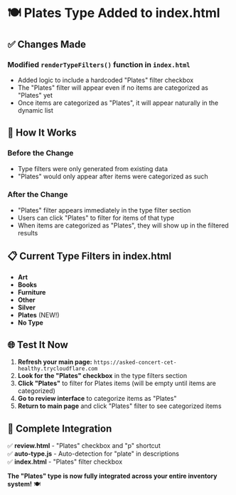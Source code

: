 # 🍽️ Plates Type Added to index.html

## ✅ Changes Made

### Modified `renderTypeFilters()` function in `index.html`
- Added logic to include a hardcoded "Plates" filter checkbox
- The "Plates" filter will appear even if no items are categorized as "Plates" yet
- Once items are categorized as "Plates", it will appear naturally in the dynamic list

## 🎯 How It Works

### Before the Change
- Type filters were only generated from existing data
- "Plates" would only appear after items were categorized as such

### After the Change
- "Plates" filter appears immediately in the type filter section
- Users can click "Plates" to filter for items of that type
- When items are categorized as "Plates", they will show up in the filtered results

## 📋 Current Type Filters in index.html
- **Art**
- **Books** 
- **Furniture**
- **Other**
- **Silver**
- **Plates** (NEW!)
- **No Type**

## 🌐 Test It Now

1. **Refresh your main page:** `https://asked-concert-cet-healthy.trycloudflare.com`
2. **Look for the "Plates" checkbox** in the type filters section
3. **Click "Plates"** to filter for Plates items (will be empty until items are categorized)
4. **Go to review interface** to categorize items as "Plates"
5. **Return to main page** and click "Plates" filter to see categorized items

## 🔄 Complete Integration

✅ **review.html** - "Plates" checkbox and "p" shortcut  
✅ **auto-type.js** - Auto-detection for "plate" in descriptions  
✅ **index.html** - "Plates" filter checkbox  

**The "Plates" type is now fully integrated across your entire inventory system!** 🍽️ 
